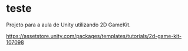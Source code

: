 # teste

Projeto para a aula de Unity utilizando 2D GameKit.

https://assetstore.unity.com/packages/templates/tutorials/2d-game-kit-107098
